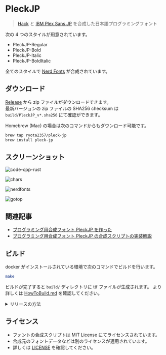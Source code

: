 # PleckJP

> [Hack](https://sourcefoundry.org/hack/) と [IBM Plex Sans JP](https://www.ibm.com/plex/) を合成した日本語プログラミングフォント

次の 4 つのスタイルが用意されています。

- PleckJP-Regular
- PleckJP-Bold
- PleckJP-Italic
- PleckJP-BoldItalic

全てのスタイルで [Nerd Fonts](https://www.nerdfonts.com/) が合成されています。

## ダウンロード

[Release](https://github.com/ryota2357/PleckJP/releases) から zip ファイルがダウンロードできます。  
最新バージョンの zip ファイルの SHA256 checksum は `build/PleckJP_v*.sha256` にて確認ができます。

Homebrew (Mac) の場合は次のコマンドからもダウンロード可能です。

```sh
brew tap ryota2357/pleck-jp
brew install pleck-jp
```

## スクリーンショット

![code-cpp-rust](./images/code-cpp-rust.png)

![chars](./images/chars.png)

![nerdfonts](./images/nerdfonts.png)

![gotop](./images/gotop.png)

## 関連記事

- [プログラミング用合成フォント PleckJP を作った](https://ryota2357.com/blog/2023/dev-font-pleckjp/)
- [プログラミング用合成フォント PleckJP の合成スクリプトの実装解説](https://ryota2357.com/blog/2023/pleck-jp-impl-exp/)

## ビルド

docker がインストールされている環境で次のコマンドでビルドを行います。

```sh
make
```

ビルドが完了すると `build/` ディレクトリに ttf ファイルが生成されます。
より詳しくは [HowToBuild.md](./HowToBuild.md) を確認してください。

<details>
<summary>リリースの方法</summary>

docker に加えて、python, sed (GNU sed), zip, sha256sum などが必要です。

推奨する環境の構築方法は docker と nix をインストールし、`nix develop` でシェルを起動する方法です。
nix-direnv を利用すると、ディレクトリに入るだけで自動的に環境が構築されます (`direnv allow` が必要)。

また、[Docker Hub の ryota2357/pleck-jp](https://hub.docker.com/repository/docker/ryota2357/pleckjp/general) に release イメージを公開する処理も含まれています。
不要な場合は適宜 `Makefile` を修正してください。

次のコマンドでリリースビルドを行います。

```sh
make release
```

ビルドが完了すると `build/` ディレクトリに .ttf, .zip, .sha256 ファイルが生成されます。

</details>

## ライセンス

- フォントの合成スクリプトは MIT License にてライセンスされています。
- 合成元のフォントデータなどは別のライセンスが適用されています。
- 詳しくは [LICENSE](./LICENSE) を確認してください。

